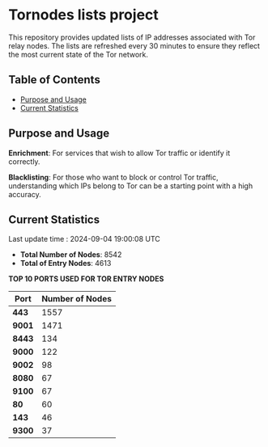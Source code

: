 # Tornodes lists project

This repository provides updated lists of IP addresses associated with Tor relay nodes. The lists are refreshed every 30 minutes to ensure they reflect the most current state of the Tor network.

## Table of Contents

- [Purpose and Usage](#purpose-and-usage)
- [Current Statistics](#current-statistics)


## Purpose and Usage

**Enrichment**: For services that wish to allow Tor traffic or identify it correctly.

**Blacklisting**: For those who want to block or control Tor traffic, understanding which IPs belong to Tor can be a starting point with a high accuracy.

## Current Statistics

Last update time : 2024-09-04 19:00:08 UTC

- **Total Number of Nodes**: 8542
- **Total of Entry Nodes**: 4613

**TOP 10 PORTS USED FOR TOR ENTRY NODES**

| **Port** | **Number of Nodes** |
|------|-----------------|
| **443**   | 1557  |
| **9001**   | 1471  |
| **8443**   | 134  |
| **9000**   | 122  |
| **9002**   | 98  |
| **8080**   | 67  |
| **9100**   | 67  |
| **80**   | 60  |
| **143**   | 46  |
| **9300**   | 37  |

